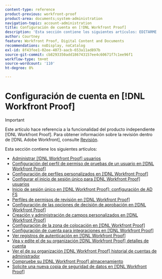 ```yaml
---
content-type: reference
product-previous: workfront-proof
product-area: documents;system-administration
navigation-topic: account-administration
title: Configuración de cuenta en [!DNL Workfront Proof]
description: 'Esta sección contiene los siguientes artículos: EDITARME.'
author: Courtney
feature: Workfront Proof, Digital Content and Documents
recommendations: noDisplay, noCatalog
exl-id: 8f43fee1-02ee-4073-aacb-653a11ad897b
source-git-commit: cb8293350add186743157ee4c60671f7c1ee96f1
workflow-type: tm+mt
source-wordcount: '110'
ht-degree: 0%

---
```


# Configuración de cuenta en [!DNL Workfront Proof]

>[!IMPORTANT]
>
>Este artículo hace referencia a la funcionalidad del producto independiente [!DNL Workfront Proof]. Para obtener información sobre la revisión dentro de [!DNL Adobe Workfront], consulte [Revisión](../../../review-and-approve-work/proofing/proofing.md).

Esta sección contiene los siguientes artículos:

* [Administrar [!DNL Workfront Proof] usuarios](../../../workfront-proof/wp-acct-admin/account-settings/manage-wp-users.md)
* [Configuración del perfil de permiso de pruebas de un usuario en [!DNL Workfront Proof]](../../../workfront-proof/wp-acct-admin/account-settings/config-user-pref-in-wp.md)
* [Configuración de perfiles personalizados en [!DNL Workfront Proof]](../../../workfront-proof/wp-acct-admin/account-settings/configure-custom-profiles.md)
* [Configurar el inicio de sesión único para [!DNL Workfront Proof] usuarios](../../../workfront-proof/wp-acct-admin/account-settings/configure-sso-for-wp-users.md)
* [Inicio de sesión único en [!DNL Workfront Proof]: configuración de AD FS](../../../workfront-proof/wp-acct-admin/account-settings/sso-in-wp-adfs-configuration.md)
* [Perfiles de permisos de revisión en [!DNL Workfront Proof]](../../../workfront-proof/wp-acct-admin/account-settings/proof-perm-profiles-in-wp.md)
* [Configuración de las opciones de decisión de aprobación en [!DNL Workfront Proof]](../../../workfront-proof/wp-acct-admin/account-settings/configure-approval-decision-in-wp.md)
* [Creación y administración de campos personalizados en [!DNL Workfront Proof]](../../../workfront-proof/wp-acct-admin/account-settings/create-and-manage-custom-fields.md)
* [Configuración de la zona de colocación en [!DNL Workfront Proof]](../../../workfront-proof/wp-acct-admin/account-settings/configure-dropzone-in-wp.md)
* [Configuración de cuenta para integraciones en [!DNL Workfront Proof]](../../../workfront-proof/wp-acct-admin/account-settings/integrations-account-setup.md)
* [Ver registros de autenticación en [!DNL Workfront Proof]](../../../workfront-proof/wp-acct-admin/account-settings/view-auth-logs-in-wp.md)
* [Vea y edite el de su organización [!DNL Workfront Proof] detalles de cuenta](../../../workfront-proof/wp-acct-admin/account-settings/view-edit-org-wp-acct-details.md)
* [Ver el de su organización [!DNL Workfront Proof] historial de cuentas de administrador](../../../workfront-proof/wp-acct-admin/account-settings/view-org-wp-acct-history.md)
* [Compruebe su [!DNL Workfront Proof] almacenamiento](../../../workfront-proof/wp-acct-admin/account-settings/check-workfront-proof-storage.md)
* [Solicite una nueva copia de seguridad de datos en [!DNL Workfront Proof]](../../../workfront-proof/wp-acct-admin/account-settings/request-new-data-backup-in-wp.md)

